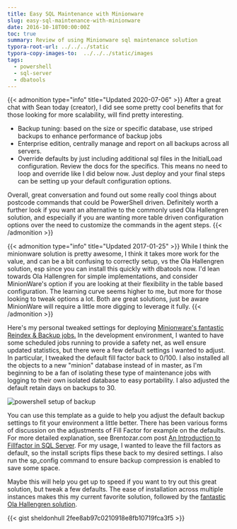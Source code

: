 ```yaml
---
title: Easy SQL Maintenance with Minionware
slug: easy-sql-maintenance-with-minionware
date: 2016-10-18T00:00:00Z
toc: true
summary: Review of using Minionware sql maintenance solution
typora-root-url: ../../../static
typora-copy-images-to:  ../../../static/images
tags:
  - powershell
  - sql-server
  - dbatools
---
```


{{< admonition type="info" title="Updated 2020-07-06" >}}
After a great chat with Sean today (creator), I did see some pretty cool benefits that for those looking for more scalability, will find pretty interesting.

* Backup tuning: based on the size or specific database, use striped backups to enhance performance of backup jobs
* Enterprise edition, centrally manage and report on all backups across all servers.
* Override defaults by just including additional sql files in the InitialLoad configuration. Review the docs for the specifics. This means no need to loop and override like I did below now. Just deploy and your final steps can be setting up your default configuration options.

Overall, great conversation and found out some really cool things about postcode commands that could be PowerShell driven. Definitely worth a further look if you want an alternative to the commonly used Ola Hallengren solution, and especially if you are wanting more table driven configuration options over the need to customize the commands in the agent steps.
{{< /admonition >}}

{{< admonition type="info" title="Updated 2017-01-25" >}}
While I think the minionware solution is pretty awesome, I think it takes more work for the value, and can be a bit confusing to correctly setup, vs the Ola Hallengren solution, esp since you can install this quickly with dbatools now.
I'd lean towards Ola Hallengren for simple implementations, and consider MinionWare's option if you are looking at their flexibility in the table based configuration.
The learning curve seems higher to me, but more for those looking to tweak options a lot. Both are great solutions, just be aware MinionWare will require a little more digging to leverage it fully.
{{< /admonition >}}

Here's my personal tweaked settings for deploying [Minionware's fantastic Reindex & Backup jobs.](http://bit.ly/2e8aE8g) In the development environment, I wanted to have some scheduled jobs running to provide a safety net, as well ensure updated statistics, but there were a few default settings I wanted to adjust.
In particular, I tweaked the default fill factor back to 0/100. I also installed all the objects to a new "minion" database instead of in master, as I'm beginning to be a fan of isolating these type of maintenance jobs with logging to their own isolated database to easy portability.
I also adjusted the default retain days on backups to 30.

![powershell setup of backup](/images/2016-10-10_10-02-32.png)

You can use this template as a guide to help you adjust the default backup settings to fit your environment a little better.
There has been various forms of discussion on the adjustments of Fill Factor for example on the defaults.
For more detailed explanation, see Brentozar.com post [An Introduction to Fillfactor in SQL Server](http://bit.ly/2e8c2rq).
For my usage, I wanted to leave the fill factors as default, so the install scripts flips these back to my desired settings.
I also run the sp_config command to ensure backup compression is enabled to save some space.

Maybe this will help you get up to speed if you want to try out this great solution, but tweak a few defaults.
The ease of installation across multiple instances makes this my current favorite solution, followed by the [fantastic Ola Hallengren solution](http://bit.ly/2e8d9qW).

{{< gist sheldonhull  2fee8ab97c0210918e8fb10719fca3f5 >}}
